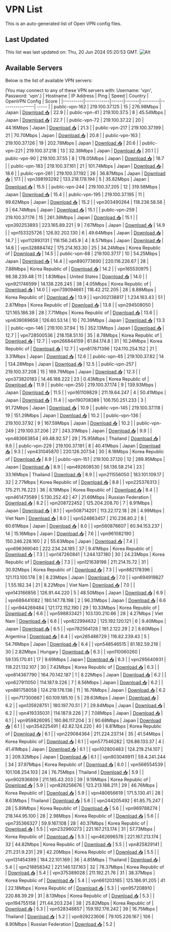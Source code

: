 # VPN List

This is an auto-generated list of Open VPN config files.

## Last Updated

This list was last updated on: Thu, 20 Jun 2024 05:20:53 GMT.
![Alt](https://repobeats.axiom.co/api/embed/186b98318ef1479477931607c1ad7d823f12451f.svg "Repobeats analytics image")

## Available Servers

Below is the list of available VPN servers:

(You may connect to any of these VPN servers with: Username: 'vpn', Password: 'vpn'.)
| Hostname | IP Address | Ping | Speed | Country | OpenVPN Config | Score |
|----------|------------|------|-------|---------|----------------| ----- |
| public-vpn-162 | 219.100.37.125 | 15 | 276.98Mbps | Japan | [Download 📥](./configs/server_0_JP.ovpn) | 22.9 |
| public-vpn-41 | 219.100.37.5 | 8 | 45.54Mbps | Japan | [Download 📥](./configs/server_1_JP.ovpn) | 22.7 |
| public-vpn-72 | 219.100.37.22 | 20 | 44.16Mbps | Japan | [Download 📥](./configs/server_2_JP.ovpn) | 21.3 |
| public-vpn-217 | 219.100.37.199 | 21 | 70.70Mbps | Japan | [Download 📥](./configs/server_3_JP.ovpn) | 20.8 |
| public-vpn-163 | 219.100.37.126 | 19 | 202.78Mbps | Japan | [Download 📥](./configs/server_4_JP.ovpn) | 20.6 |
| public-vpn-221 | 219.100.37.218 | 13 | 32.36Mbps | Japan | [Download 📥](./configs/server_5_JP.ovpn) | 20.1 |
| public-vpn-90 | 219.100.37.55 | 8 | 178.05Mbps | Japan | [Download 📥](./configs/server_6_JP.ovpn) | 18.7 |
| public-vpn-183 | 219.100.37.161 | 21 | 101.74Mbps | Japan | [Download 📥](./configs/server_7_JP.ovpn) | 18.6 |
| public-vpn-261 | 219.100.37.192 | 26 | 36.87Mbps | Japan | [Download 📥](./configs/server_8_JP.ovpn) | 17.1 |
| vpn398193292 | 133.218.178.194 | 5 | 35.82Mbps | Japan | [Download 📥](./configs/server_9_JP.ovpn) | 15.5 |
| public-vpn-244 | 219.100.37.205 | 12 | 319.58Mbps | Japan | [Download 📥](./configs/server_10_JP.ovpn) | 15.4 |
| public-vpn-195 | 219.100.37.195 | 11 | 99.62Mbps | Japan | [Download 📥](./configs/server_11_JP.ovpn) | 15.2 |
| vpn303490264 | 118.236.58.56 | 3 | 64.74Mbps | Japan | [Download 📥](./configs/server_12_JP.ovpn) | 15.1 |
| public-vpn-259 | 219.100.37.176 | 15 | 261.38Mbps | Japan | [Download 📥](./configs/server_13_JP.ovpn) | 15.1 |
| vpn392253893 | 223.165.89.221 | 9 | 7.67Mbps | Japan | [Download 📥](./configs/server_14_JP.ovpn) | 14.9 |
| vpn153325726 | 126.92.202.130 | 6 | 49.64Mbps | Japan | [Download 📥](./configs/server_15_JP.ovpn) | 14.7 |
| vpn112893131 | 118.156.245.9 | 4 | 8.57Mbps | Japan | [Download 📥](./configs/server_16_JP.ovpn) | 14.6 |
| vpn328884742 | 175.214.163.30 | 25 | 34.24Mbps | Korea Republic of | [Download 📥](./configs/server_17_KR.ovpn) | 14.5 |
| public-vpn-68 | 219.100.37.17 | 10 | 54.25Mbps | Japan | [Download 📥](./configs/server_18_JP.ovpn) | 14.4 |
| vpn890773690 | 220.116.226.67 | 28 | 7.88Mbps | Korea Republic of | [Download 📥](./configs/server_19_KR.ovpn) | 14.2 |
| vpn165530975 | 98.38.239.48 | 11 | 1.83Mbps | United States | [Download 📥](./configs/server_20_US.ovpn) | 14.0 |
| vpn921746599 | 14.138.226.245 | 38 | 4.05Mbps | Korea Republic of | [Download 📥](./configs/server_21_KR.ovpn) | 14.0 |
| vpn739094661 | 118.42.212.205 | 28 | 8.88Mbps | Korea Republic of | [Download 📥](./configs/server_22_KR.ovpn) | 13.9 |
| vpn302138817 | 1.234.163.43 | 51 | 2.87Mbps | Korea Republic of | [Download 📥](./configs/server_23_KR.ovpn) | 13.8 |
| vpn294508050 | 121.165.186.38 | 28 | 7.71Mbps | Korea Republic of | [Download 📥](./configs/server_24_KR.ovpn) | 13.6 |
| vpn639089658 | 126.60.53.14 | 10 | 70.39Mbps | Japan | [Download 📥](./configs/server_25_JP.ovpn) | 13.3 |
| public-vpn-146 | 219.100.37.94 | 15 | 352.13Mbps | Japan | [Download 📥](./configs/server_26_JP.ovpn) | 12.7 |
| vpn728500536 | 218.158.51.10 | 35 | 8.78Mbps | Korea Republic of | [Download 📥](./configs/server_27_KR.ovpn) | 12.7 |
| vpn266844159 | 61.84.174.8 | 31 | 10.24Mbps | Korea Republic of | [Download 📥](./configs/server_28_KR.ovpn) | 12.7 |
| vpn817671396 | 124.110.254.152 | 21 | 3.31Mbps | Japan | [Download 📥](./configs/server_29_JP.ovpn) | 12.6 |
| public-vpn-65 | 219.100.37.82 | 14 | 134.28Mbps | Japan | [Download 📥](./configs/server_30_JP.ovpn) | 12.5 |
| public-vpn-257 | 219.100.37.208 | 15 | 169.79Mbps | Japan | [Download 📥](./configs/server_31_JP.ovpn) | 12.3 |
| vpn373820183 | 14.46.188.222 | 23 | 0.43Mbps | Korea Republic of | [Download 📥](./configs/server_32_KR.ovpn) | 11.9 |
| public-vpn-250 | 219.100.37.174 | 9 | 139.93Mbps | Japan | [Download 📥](./configs/server_33_JP.ovpn) | 11.5 |
| vpn161109829 | 211.19.64.247 | 4 | 50.41Mbps | Japan | [Download 📥](./configs/server_34_JP.ovpn) | 11.4 |
| vpn190708389 | 106.150.251.233 | 3 | 91.72Mbps | Japan | [Download 📥](./configs/server_35_JP.ovpn) | 10.9 |
| public-vpn-145 | 219.100.37.118 | 19 | 151.29Mbps | Japan | [Download 📥](./configs/server_36_JP.ovpn) | 10.2 |
| public-vpn-136 | 219.100.37.92 | 9 | 167.59Mbps | Japan | [Download 📥](./configs/server_37_JP.ovpn) | 10.2 |
| public-vpn-249 | 219.100.37.206 | 27 | 243.31Mbps | Japan | [Download 📥](./configs/server_38_JP.ovpn) | 9.9 |
| vpn483663854 | 49.48.92.57 | 29 | 75.95Mbps | Thailand | [Download 📥](./configs/server_39_TH.ovpn) | 9.6 |
| public-vpn-229 | 219.100.37.191 | 8 | 40.41Mbps | Japan | [Download 📥](./configs/server_40_JP.ovpn) | 9.3 |
| vpn431045870 | 220.126.207.54 | 30 | 8.18Mbps | Korea Republic of | [Download 📥](./configs/server_41_KR.ovpn) | 8.9 |
| public-vpn-151 | 219.100.37.120 | 12 | 289.95Mbps | Japan | [Download 📥](./configs/server_42_JP.ovpn) | 8.9 |
| vpn492608530 | 58.136.58.214 | 23 | 33.16Mbps | Thailand | [Download 📥](./configs/server_43_TH.ovpn) | 8.9 |
| vpn211556050 | 183.101.109.17 | 32 | 2.77Mbps | Korea Republic of | [Download 📥](./configs/server_44_KR.ovpn) | 8.8 |
| vpn225376313 | 175.211.76.223 | 36 | 8.19Mbps | Korea Republic of | [Download 📥](./configs/server_45_KR.ovpn) | 8.4 |
| vpn461473589 | 5.130.252.42 | 47 | 21.69Mbps | Russian Federation | [Download 📥](./configs/server_46_RU.ovpn) | 8.2 |
| vpn208722452 | 125.204.208.70 | 7 | 8.91Mbps | Japan | [Download 📥](./configs/server_47_JP.ovpn) | 8.1 |
| vpn508714201 | 113.22.172.18 | 26 | 4.99Mbps | Viet Nam | [Download 📥](./configs/server_48_VN.ovpn) | 8.0 |
| vpn524863457 | 210.236.80.2 | 8 | 60.61Mbps | Japan | [Download 📥](./configs/server_49_JP.ovpn) | 8.0 |
| vpn560876607 | 60.94.153.237 | 14 | 15.16Mbps | Japan | [Download 📥](./configs/server_50_JP.ovpn) | 7.6 |
| vpn961082190 | 150.246.228.160 | 2 | 55.63Mbps | Japan | [Download 📥](./configs/server_51_JP.ovpn) | 7.4 |
| vpn696369040 | 222.234.24.185 | 37 | 9.41Mbps | Korea Republic of | [Download 📥](./configs/server_52_KR.ovpn) | 7.3 |
| vpn147260841 | 1.244.137.180 | 30 | 24.23Mbps | Korea Republic of | [Download 📥](./configs/server_53_KR.ovpn) | 7.3 |
| vpn121638198 | 211.214.15.72 | 31 | 30.92Mbps | Korea Republic of | [Download 📥](./configs/server_54_KR.ovpn) | 7.3 |
| vpn882178396 | 121.113.100.178 | 8 | 8.23Mbps | Japan | [Download 📥](./configs/server_55_JP.ovpn) | 7.0 |
| vpn694919827 | 1.55.182.34 | 21 | 8.22Mbps | Viet Nam | [Download 📥](./configs/server_56_VN.ovpn) | 7.0 |
| vpn143166856 | 126.91.44.220 | 5 | 48.50Mbps | Japan | [Download 📥](./configs/server_57_JP.ovpn) | 6.9 |
| vpn689441082 | 180.147.78.198 | 2 | 96.31Mbps | Japan | [Download 📥](./configs/server_58_JP.ovpn) | 6.6 |
| vpn944269484 | 121.172.152.190 | 29 | 10.33Mbps | Korea Republic of | [Download 📥](./configs/server_59_KR.ovpn) | 6.6 |
| vpn598833421 | 103.130.210.66 | 28 | 4.27Mbps | Viet Nam | [Download 📥](./configs/server_60_VN.ovpn) | 6.6 |
| vpn822994632 | 125.192.120.121 | 6 | 9.40Mbps | Japan | [Download 📥](./configs/server_61_JP.ovpn) | 6.5 |
| vpn782564128 | 181.2.122.29 | 2 | 8.60Mbps | Argentina | [Download 📥](./configs/server_62_AR.ovpn) | 6.4 |
| vpn285486729 | 116.82.239.43 | 5 | 54.76Mbps | Japan | [Download 📥](./configs/server_63_JP.ovpn) | 6.4 |
| vpn548546515 | 81.182.59.218 | 30 | 2.82Mbps | Hungary | [Download 📥](./configs/server_64_HU.ovpn) | 6.3 |
| vpn110060260 | 59.135.170.61 | 17 | 9.69Mbps | Japan | [Download 📥](./configs/server_65_JP.ovpn) | 6.3 |
| vpn295640931 | 118.221.132.107 | 30 | 7.42Mbps | Korea Republic of | [Download 📥](./configs/server_66_KR.ovpn) | 6.3 |
| vpn814367790 | 164.70.142.187 | 1 | 8.22Mbps | Japan | [Download 📥](./configs/server_67_JP.ovpn) | 6.2 |
| vpn627911050 | 114.187.9.226 | 7 | 8.56Mbps | Japan | [Download 📥](./configs/server_68_JP.ovpn) | 6.2 |
| vpn881758058 | 124.219.176.136 | 11 | 16.76Mbps | Japan | [Download 📥](./configs/server_69_JP.ovpn) | 6.2 |
| vpn717300667 | 60.109.185.10 | 5 | 28.63Mbps | Japan | [Download 📥](./configs/server_70_JP.ovpn) | 6.2 |
| vpn135928751 | 180.197.70.51 | 7 | 29.84Mbps | Japan | [Download 📥](./configs/server_71_JP.ovpn) | 6.2 |
| vpn419335031 | 114.187.9.226 | 7 | 7.08Mbps | Japan | [Download 📥](./configs/server_72_JP.ovpn) | 6.1 |
| vpn959826095 | 160.86.117.204 | 3 | 90.68Mbps | Japan | [Download 📥](./configs/server_73_JP.ovpn) | 6.1 |
| vpn354225491 | 42.82.124.220 | 40 | 6.81Mbps | Korea Republic of | [Download 📥](./configs/server_74_KR.ovpn) | 6.1 |
| vpn229084364 | 211.224.237.14 | 35 | 41.54Mbps | Korea Republic of | [Download 📥](./configs/server_75_KR.ovpn) | 6.1 |
| vpn577546282 | 126.88.133.37 | 4 | 41.41Mbps | Japan | [Download 📥](./configs/server_76_JP.ovpn) | 6.1 |
| vpn102800483 | 124.219.214.107 | 3 | 209.32Mbps | Japan | [Download 📥](./configs/server_77_JP.ovpn) | 6.1 |
| vpn903049911 | 59.4.241.244 | 34 | 37.97Mbps | Korea Republic of | [Download 📥](./configs/server_78_KR.ovpn) | 6.0 |
| vpn566554539 | 101.108.254.103 | 24 | 76.75Mbps | Thailand | [Download 📥](./configs/server_79_TH.ovpn) | 5.9 |
| vpn902936809 | 211.185.43.203 | 39 | 9.19Mbps | Korea Republic of | [Download 📥](./configs/server_80_KR.ovpn) | 5.9 |
| vpn828256676 | 123.213.188.211 | 29 | 46.76Mbps | Korea Republic of | [Download 📥](./configs/server_81_KR.ovpn) | 5.9 |
| vpn480656619 | 171.5.130.41 | 28 | 8.63Mbps | Thailand | [Download 📥](./configs/server_82_TH.ovpn) | 5.6 |
| vpn244205492 | 61.85.75.247 | 28 | 5.89Mbps | Korea Republic of | [Download 📥](./configs/server_83_KR.ovpn) | 5.6 |
| vpn969788274 | 218.144.95.100 | 28 | 2.98Mbps | Korea Republic of | [Download 📥](./configs/server_84_KR.ovpn) | 5.6 |
| vpn735366327 | 59.9.167.108 | 28 | 40.37Mbps | Korea Republic of | [Download 📥](./configs/server_85_KR.ovpn) | 5.5 |
| vpn232960273 | 221.167.213.174 | 31 | 57.73Mbps | Korea Republic of | [Download 📥](./configs/server_86_KR.ovpn) | 5.5 |
| vpn462696578 | 221.167.213.174 | 32 | 44.82Mbps | Korea Republic of | [Download 📥](./configs/server_87_KR.ovpn) | 5.5 |
| vpn825829141 | 211.231.9.231 | 29 | 42.20Mbps | Korea Republic of | [Download 📥](./configs/server_88_KR.ovpn) | 5.5 |
| vpn131454399 | 184.22.101.169 | 36 | 4.85Mbps | Thailand | [Download 📥](./configs/server_89_TH.ovpn) | 5.4 |
| vpn218858342 | 221.146.137.163 | 32 | 78.37Mbps | Korea Republic of | [Download 📥](./configs/server_90_KR.ovpn) | 5.4 |
| vpn375389028 | 211.192.21.76 | 31 | 38.37Mbps | Korea Republic of | [Download 📥](./configs/server_91_KR.ovpn) | 5.4 |
| vpn661203165 | 125.186.91.205 | 41 | 22.18Mbps | Korea Republic of | [Download 📥](./configs/server_92_KR.ovpn) | 5.3 |
| vpn957208910 | 220.88.39.29 | 31 | 8.13Mbps | Korea Republic of | [Download 📥](./configs/server_93_KR.ovpn) | 5.3 |
| vpn194755158 | 211.44.203.234 | 38 | 25.82Mbps | Korea Republic of | [Download 📥](./configs/server_94_KR.ovpn) | 5.3 |
| vpn528348857 | 159.192.176.242 | 39 | 16.75Mbps | Thailand | [Download 📥](./configs/server_95_TH.ovpn) | 5.2 |
| vpn929223606 | 79.105.226.167 | 106 | 8.90Mbps | Russian Federation | [Download 📥](./configs/server_96_RU.ovpn) | 5.2 |
